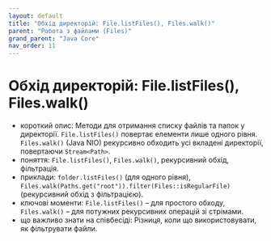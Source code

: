 ```yaml
---
layout: default
title: "Обхід директорій: File.listFiles(), Files.walk()"
parent: "Робота з файлами (Files)"
grand_parent: "Java Core"
nav_order: 11
---
```


# Обхід директорій: File.listFiles(), Files.walk()

*   короткий опис: Методи для отримання списку файлів та папок у директорії. `File.listFiles()` повертає елементи лише одного рівня. `Files.walk()` (Java NIO) рекурсивно обходить усі вкладені директорії, повертаючи `Stream<Path>`.
*   поняття: `File.listFiles()`, `Files.walk()`, рекурсивний обхід, фільтрація.
*   приклади: `folder.listFiles()` (для одного рівня), `Files.walk(Paths.get("root")).filter(Files::isRegularFile)` (рекурсивний обхід з фільтрацією).
*   ключові моменти: `File.listFiles()` – для простого обходу, `Files.walk()` – для потужних рекурсивних операцій зі стрімами.
*   що важливо знати на співбесіді: Різниця, коли що використовувати, як фільтрувати файли.
